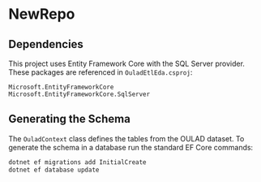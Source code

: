 # NewRepo

## Dependencies

This project uses Entity Framework Core with the SQL Server provider. These
packages are referenced in `OuladEtlEda.csproj`:

```
Microsoft.EntityFrameworkCore
Microsoft.EntityFrameworkCore.SqlServer
```

## Generating the Schema

The `OuladContext` class defines the tables from the OULAD dataset. To generate
the schema in a database run the standard EF Core commands:

```bash
dotnet ef migrations add InitialCreate
dotnet ef database update
```
